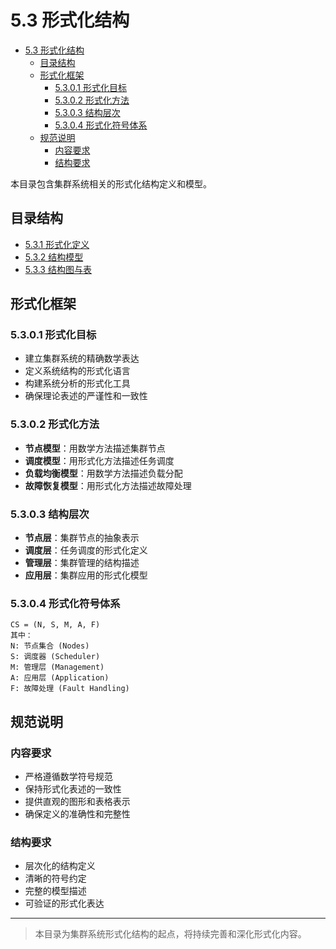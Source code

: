 # 5.3 形式化结构


<!-- TOC START -->

- [5.3 形式化结构](#53-形式化结构)
  - [目录结构](#目录结构)
  - [形式化框架](#形式化框架)
    - [5.3.0.1 形式化目标](#5301-形式化目标)
    - [5.3.0.2 形式化方法](#5302-形式化方法)
    - [5.3.0.3 结构层次](#5303-结构层次)
    - [5.3.0.4 形式化符号体系](#5304-形式化符号体系)
  - [规范说明](#规范说明)
    - [内容要求](#内容要求)
    - [结构要求](#结构要求)

<!-- TOC END -->

本目录包含集群系统相关的形式化结构定义和模型。

## 目录结构

- [5.3.1 形式化定义](5.3.1%20形式化定义.md)
- [5.3.2 结构模型](5.3.2%20结构模型.md)
- [5.3.3 结构图与表](5.3.3%20结构图与表.md)

## 形式化框架

### 5.3.0.1 形式化目标

- 建立集群系统的精确数学表达
- 定义系统结构的形式化语言
- 构建系统分析的形式化工具
- 确保理论表述的严谨性和一致性

### 5.3.0.2 形式化方法

- **节点模型**：用数学方法描述集群节点
- **调度模型**：用形式化方法描述任务调度
- **负载均衡模型**：用数学方法描述负载分配
- **故障恢复模型**：用形式化方法描述故障处理

### 5.3.0.3 结构层次

- **节点层**：集群节点的抽象表示
- **调度层**：任务调度的形式化定义
- **管理层**：集群管理的结构描述
- **应用层**：集群应用的形式化模型

### 5.3.0.4 形式化符号体系

```text
CS = (N, S, M, A, F)
其中：
N: 节点集合 (Nodes)
S: 调度器 (Scheduler)
M: 管理层 (Management)
A: 应用层 (Application)
F: 故障处理 (Fault Handling)
```

## 规范说明

### 内容要求

- 严格遵循数学符号规范
- 保持形式化表述的一致性
- 提供直观的图形和表格表示
- 确保定义的准确性和完整性

### 结构要求

- 层次化的结构定义
- 清晰的符号约定
- 完整的模型描述
- 可验证的形式化表达

---
> 本目录为集群系统形式化结构的起点，将持续完善和深化形式化内容。

